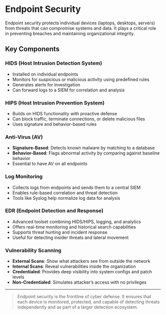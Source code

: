 # Endpoint Security

Endpoint security protects individual devices (laptops, desktops, servers) from threats that can compromise systems and data. It plays a critical role in preventing breaches and maintaining organizational integrity.

## Key Components

### HIDS (Host Intrusion Detection System)

- Installed on individual endpoints
- Monitors for suspicious or malicious activity using predefined rules
- Generates alerts for investigation
- Can forward logs to a SIEM for correlation and analysis

### HIPS (Host Intrusion Prevention System)

- Builds on HIDS functionality with proactive defense
- Can block traffic, terminate connections, or delete malicious files
- Uses signature and behavior-based rules

### Anti-Virus (AV)

- **Signature-Based**: Detects known malware by matching to a database
- **Behavior-Based**: Flags abnormal activity by comparing against baseline behavior
- Essential to have AV on all endpoints

### Log Monitoring

- Collects logs from endpoints and sends them to a central SIEM
- Enables rule-based correlation and threat detection
- Tools like Syslog help normalize log data for analysis

### EDR (Endpoint Detection and Response)

- Advanced toolset combining HIDS/HIPS, logging, and analytics
- Offers real-time monitoring and historical search capabilities
- Supports threat hunting and incident response
- Useful for detecting insider threats and lateral movement

### Vulnerability Scanning

- **External Scans**: Show what attackers see from outside the network
- **Internal Scans**: Reveal vulnerabilities inside the organization
- **Credentialed**: Provides deep visibility into system configs and patch levels
- **Non-Credentialed**: Simulates attacker’s access with no privileges

---

> Endpoint security is the frontline of cyber defense. It ensures that each device is monitored, protected, and capable of detecting threats independently and as part of a larger detection ecosystem.

